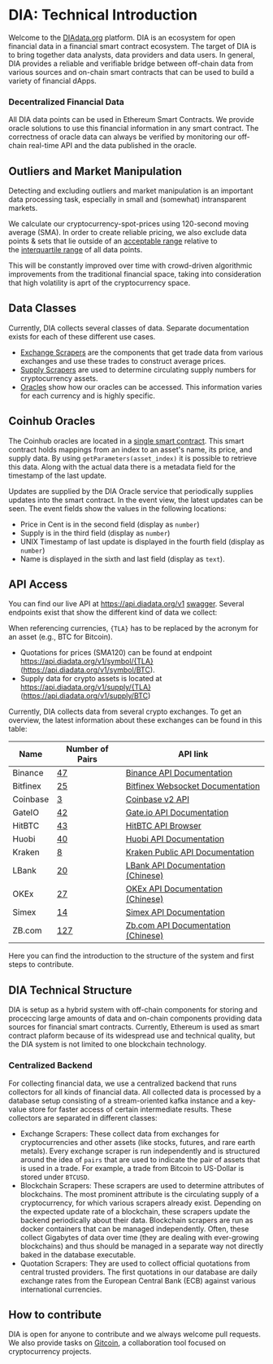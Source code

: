 # DIA: Technical Introduction 
Welcome to the [DIAdata.org](https://diadata.org/) platform.
DIA is an ecosystem for open financial data in a financial smart contract ecosystem.
The target of DIA is to bring together data analysts, data providers and data users.
In general, DIA provides a reliable and verifiable bridge between off-chain data from various sources and on-chain smart contracts that can be used to build a variety of financial dApps.

### Decentralized Financial Data
All DIA data points can be used in Ethereum Smart Contracts.
We provide oracle solutions to use this financial information in any smart contract.
The correctness of oracle data can always be verified by monitoring our off-chain real-time API and the data published in the oracle.

## Outliers and Market Manipulation
Detecting and excluding outliers and market manipulation is an important data processing task, especially in small and (somewhat) intransparent markets.

We calculate our cryptocurrency-spot-prices using 120-second moving average (SMA).
In order to create reliable pricing, we also exclude data points & sets that lie outside of an [acceptable range](https://en.wikipedia.org/wiki/Interquartile_range#Outliers) relative to the [interquartile range](https://en.wikipedia.org/wiki/Interquartile_range) of all data points.

This will be constantly improved over time with crowd-driven algorithmic improvements from the traditional financial space, taking into consideration that high volatility is aprt of the cryptocurrency space.

## Data Classes 
Currently, DIA collects several classes of data.
Separate documentation exists for each of these different use cases.

* [Exchange Scrapers](api/docs/methodology/ExchangePrices.md) are the components that get trade data from various exchanges and use these trades to construct average prices.
* [Supply Scrapers](api/docs/methodology/SupplyNumbers.md) are used to determine circulating supply numbers for cryptocurrency assets.
* [Oracles](api/docs/methodology/Oracles.md) show how our oracles can be accessed.
This information varies for each currency and is highly specific.

## Coinhub Oracles

The Coinhub oracles are located in a [single smart contract](https://etherscan.io/address/0x284a9d8cf1913e70142efb5b3ebd1de71f9a5f76).
This smart contract holds mappings from an index to an asset's name, its price, and supply data.
By using `getParameters(asset_index)` it is possible to retrieve this data.
Along with the actual data there is a metadata field for the timestamp of the last update.

Updates are supplied by the DIA Oracle service that periodically supplies updates into the smart contract.
In the event view, the latest updates can be seen.
The event fields show the values in the following locations:

* Price in Cent is in the second field (display as `number`)
* Supply is in the third field (display as `number`)
* UNIX Timestamp of last update is displayed in the fourth field (display as `number`)
* Name is displayed in the sixth and last field (display as `text`).

## API Access
You can find our live API at https://api.diadata.org/v1 [swagger](https://api.diadata.org/swagger/index.html).
Several endpoints exist that show the different kind of data we collect:

When referencing currencies, `{TLA}` has to be replaced by the acronym for an asset (e.g., BTC for Bitcoin).
* Quotations for prices (SMA120) can be found at endpoint <https://api.diadata.org/v1/symbol/{TLA}>(https://api.diadata.org/v1/symbol/BTC).
* Supply data for crypto assets is located at <https://api.diadata.org/v1/supply/{TLA}>(https://api.diadata.org/v1/supply/BTC)

Currently, DIA collects data from several crypto exchanges.
To get an overview, the latest information about these exchanges can be found in this table:

Name | Number of Pairs | API link
--- | --- | ---
Binance | [47](config/Binance.json) | [Binance API Documentation](https://github.com/binance-exchange/binance-official-api-docs)
Bitfinex | [25](config/Bitfinex.json) | [Bitfinex Websocket Documentation](https://docs.bitfinex.com/docs/ws-general)
Coinbase | [3](config/CoinBase.json) | [Coinbase v2 API](https://developers.coinbase.com/api/v2)
GateIO | [42](config/GateIO.json) | [Gate.io API Documentation](https://www.gate.io/api2)
HitBTC | [43](config/HitBTC.json) | [HitBTC API Browser](https://api.hitbtc.com/api/2/explore/)
Huobi | [40](config/Huobi.json) | [Huobi API Documentation](https://github.com/huobiapi/API_Docs_en/wiki/Huobi.pro-API)
Kraken | [8](config/Kraken.json) | [Kraken Public API Documentation](https://www.kraken.com/help/api#public-market-data)
LBank | [20](config/LBank.json) | [LBank API Documentation (Chinese)](https://github.com/LBank-exchange/lbank-official-api-docs)
OKEx | [27](config/OKEx.json) | [OKEx API Documentation (Chinese)](https://github.com/okcoin-okex/API-docs-OKEx.com)
Simex | [14](config/Simex.json) | [Simex API Documentation](https://simex.global/en/docs/introduction)
ZB.com | [127](config/ZB.json) | [Zb.com API Documentation (Chinese)](https://www.zb.com/i/developer)

Here you can find the introduction to the structure of the system and first steps to contribute.

## DIA Technical Structure
DIA is setup as a hybrid system with off-chain components for storing and proceccing large amounts of data and on-chain components providing data sources for financial smart contracts.
Currently, Ethereum is used as smart contract plaform because of its widespread use and technical quality, but the DIA system is not limited to one blockchain technology.

### Centralized Backend
For collecting financial data, we use a centralized backend that runs collectors for all kinds of financial data.
All collected data is processed by a database setup consisting of a stream-oriented kafka instance and a key-value store for faster access of certain intermediate results.
These collectors are separated in different classes:

* Exchange Scrapers: These collect data from exchanges for cryptocurrencies and other assets (like stocks, futures, and rare earth metals).
Every exchange scraper is run independently and is structured around the idea of `pairs` that are used to indicate the pair of assets that is used in a trade.
For example, a trade from Bitcoin to US-Dollar is stored under `BTCUSD`.
* Blockchain Scrapers: These scrapers are used to determine attributes of blockchains. The most prominent attribute is the circulating supply of a cryptocurrency, for which various scrapers already exist.
Depending on the expected update rate of a blockchain, these scrapers update the backend periodically about their data.
Blockchain scrapers are run as docker containers that can be managed independently.
Often, these collect Gigabytes of data over time (they are dealing with ever-growing blockchains) and thus should be managed in a separate way not directly baked in the database executable.
* Quotation Scrapers: They are used to collect official quotations from central trusted providers.
The first quotations in our database are daily exchange rates from the European Central Bank (ECB) against various international currencies.

## How to contribute
DIA is open for anyone to contribute and we always welcome pull requests.
We also provide tasks on [Gitcoin](https://gitcoin.co/), a collaboration tool focused on cryptocurrency projects.


